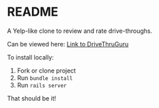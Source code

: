 # README

A Yelp-like clone to review and rate drive-throughs.

Can be viewed here: [Link to DriveThruGuru](https://evening-oasis-05220.herokuapp.com)

To install locally:

1. Fork or clone project
2. Run `bundle install`
3. Run `rails server`

That should be it! 
